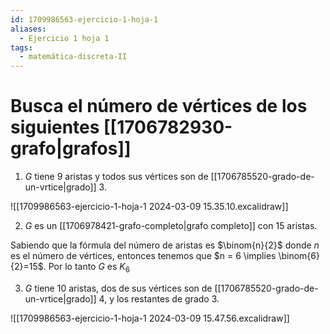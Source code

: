 ```yaml
---
id: 1709986563-ejercicio-1-hoja-1
aliases:
  - Ejercicio 1 hoja 1
tags:
  - matemática-discreta-II
---
```


# Busca el número de vértices de los siguientes [[1706782930-grafo|grafos]]

1. $G$ tiene 9 aristas y todos sus vértices son de [[1706785520-grado-de-un-vrtice|grado]] 3.

![[1709986563-ejercicio-1-hoja-1 2024-03-09 15.35.10.excalidraw]]

2. $G$ es un [[1706978421-grafo-completo|grafo completo]] con 15 aristas.

Sabiendo que la fórmula del número de aristas es $\binom{n}{2}$ donde $n$ es el número de vértices, entonces tenemos que $n = 6 \implies \binom{6}{2}=15$. Por lo tanto $G$ es $K_6$

3. $G$ tiene 10 aristas, dos de sus vértices son de [[1706785520-grado-de-un-vrtice|grado]] 4, y los restantes de grado 3.

![[1709986563-ejercicio-1-hoja-1 2024-03-09 15.47.56.excalidraw]]
